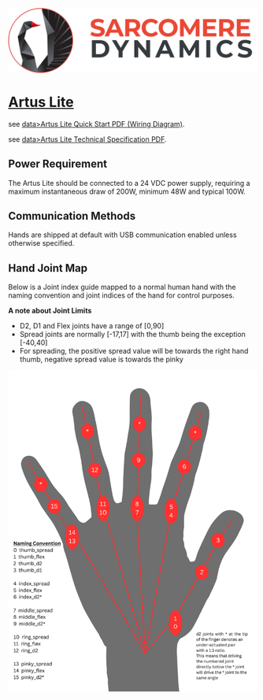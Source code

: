 <img src='../../../data/images/SarcomereLogoHorizontal.svg'>

# [Artus Lite](/ArtusAPI/robot/artus_lite/data/Artus%20Lite.pdf)

see [data>Artus Lite Quick Start PDF (Wiring Diagram)](/ArtusAPI/robot/artus_lite/data/Artus%20Lite.pdf).

see [data>Artus Lite Technical Specification PDF](/ArtusAPI/robot/artus_lite/data/Artus%20Lite%20Technical%20Specification%20Sheet.pdf).

## Power Requirement

The Artus Lite should be connected to a 24 VDC power supply, requiring a maximum instantaneous draw of 200W, minimum 48W and typical 100W.

## Communication Methods

Hands are shipped at default with USB communication enabled unless otherwise specified.

## Hand Joint Map
Below is a Joint index guide mapped to a normal human hand with the naming convention and joint indices of the hand for control purposes.

__A note about Joint Limits__

* D2, D1 and Flex joints have a range of [0,90]
* Spread joints are normally [-17,17] with the thumb being the exception [-40,40]
* For spreading, the positive spread value will be towards the right hand thumb, negative spread value is towards the pinky

<div align=center>
<img src='data/images/hand_joint_map.png' width=800>
</div>
